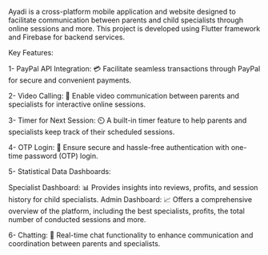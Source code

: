 Ayadi is a cross-platform mobile application and website designed to facilitate communication between parents and child specialists through online sessions and more. This project is developed using Flutter framework and Firebase for backend services.

Key Features: 

1- PayPal API Integration: 💳 Facilitate seamless transactions through PayPal for secure and convenient payments.

2- Video Calling: 🎥 Enable video communication between parents and specialists for interactive online sessions.

3- Timer for Next Session: ⏲️ A built-in timer feature to help parents and specialists keep track of their scheduled sessions.

4- OTP Login: 🔐 Ensure secure and hassle-free authentication with one-time password (OTP) login.

5- Statistical Data Dashboards:

  Specialist Dashboard: 📊 Provides insights into reviews, profits, and session history for child specialists.
  Admin Dashboard: 📈 Offers a comprehensive overview of the platform, including the best specialists, profits, the total number of conducted sessions and more.

6- Chatting: 💬 Real-time chat functionality to enhance communication and coordination between parents and specialists.

